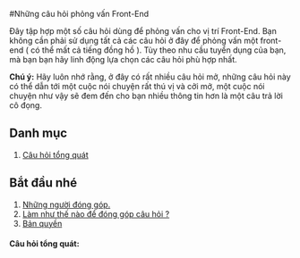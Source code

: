 #Những câu hỏi phỏng vấn Front-End

Đây tập hợp một số câu hỏi dùng để phỏng vấn cho vị trí Front-End. Bạn không cần phải sử dụng tất cả các câu hỏi ở đây để phỏng vấn một front-end ( có thể mất cả tiếng đồng hồ ). Tùy theo nhu cầu tuyển dụng của bạn, mà bạn bạn hãy linh động lựa chọn các câu hỏi phù hợp nhất.

**Chú ý:** Hãy luôn nhớ rằng, ở đây có rất nhiều câu hỏi mở, những câu hỏi này có thể dẫn tới một cuộc nói chuyện rất thú vị và cởi mở, một cuộc nói chuyện như vậy sẽ đem đến cho bạn nhiều thông tin hơn là một câu trả lời cô đọng.

## Danh mục

  1. [Câu hỏi tổng quát](#user-content-câu-hỏi-tổng-quát)

## Bắt đầu nhé

  1. [Những người đóng góp.](#contributors)
  1. [Làm như thế nào để đóng góp câu hỏi ?](https://github.com/h5bp/Front-end-Developer-Interview-Questions/blob/master/CONTRIBUTING.md)
  1. [Bản quyền](https://github.com/h5bp/Front-end-Developer-Interview-Questions/blob/master/LICENSE.md)

#### Câu hỏi tổng quát: